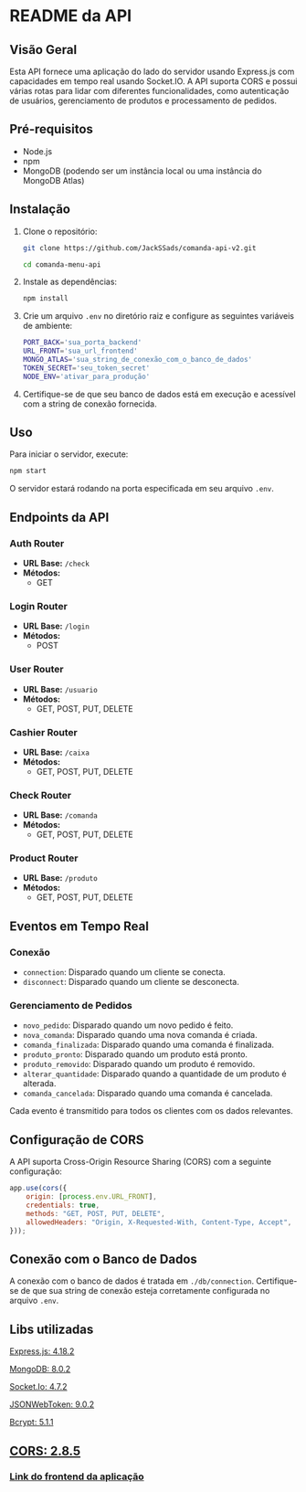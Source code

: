 # README da API

## Visão Geral

Esta API fornece uma aplicação do lado do servidor usando Express.js com capacidades em tempo real usando Socket.IO. A API suporta CORS e possui várias rotas para lidar com diferentes funcionalidades, como autenticação de usuários, gerenciamento de produtos e processamento de pedidos.

## Pré-requisitos

- Node.js
- npm
- MongoDB (podendo ser um instância local ou uma instância do MongoDB Atlas)

## Instalação

1. Clone o repositório:
    ```bash
    git clone https://github.com/JackSSads/comanda-api-v2.git

    cd comanda-menu-api
    ```

2. Instale as dependências:
    ```bash
    npm install
    ```

3. Crie um arquivo `.env` no diretório raiz e configure as seguintes variáveis de ambiente:
    ```bash
    PORT_BACK='sua_porta_backend'
    URL_FRONT='sua_url_frontend'
    MONGO_ATLAS='sua_string_de_conexão_com_o_banco_de_dados'
    TOKEN_SECRET='seu_token_secret'
    NODE_ENV='ativar_para_produção'
    ```

4. Certifique-se de que seu banco de dados está em execução e acessível com a string de conexão fornecida.

## Uso

Para iniciar o servidor, execute:
```bash
npm start
```

O servidor estará rodando na porta especificada em seu arquivo `.env`.

## Endpoints da API

### Auth Router

- **URL Base:** `/check`
- **Métodos:**
  - GET

### Login Router

- **URL Base:** `/login`
- **Métodos:**
  - POST

### User Router

- **URL Base:** `/usuario`
- **Métodos:**
  - GET, POST, PUT, DELETE

### Cashier Router

- **URL Base:** `/caixa`
- **Métodos:**
  - GET, POST, PUT, DELETE

### Check Router

- **URL Base:** `/comanda`
- **Métodos:**
  - GET, POST, PUT, DELETE

### Product Router

- **URL Base:** `/produto`
- **Métodos:**
  - GET, POST, PUT, DELETE

## Eventos em Tempo Real

### Conexão

- `connection`: Disparado quando um cliente se conecta.
- `disconnect`: Disparado quando um cliente se desconecta.

### Gerenciamento de Pedidos

- `novo_pedido`: Disparado quando um novo pedido é feito.
- `nova_comanda`: Disparado quando uma nova comanda é criada.
- `comanda_finalizada`: Disparado quando uma comanda é finalizada.
- `produto_pronto`: Disparado quando um produto está pronto.
- `produto_removido`: Disparado quando um produto é removido.
- `alterar_quantidade`: Disparado quando a quantidade de um produto é alterada.
- `comanda_cancelada`: Disparado quando uma comanda é cancelada.

Cada evento é transmitido para todos os clientes com os dados relevantes.

## Configuração de CORS

A API suporta Cross-Origin Resource Sharing (CORS) com a seguinte configuração:
```javascript
app.use(cors({
    origin: [process.env.URL_FRONT],
    credentials: true,
    methods: "GET, POST, PUT, DELETE",
    allowedHeaders: "Origin, X-Requested-With, Content-Type, Accept",
}));
```

## Conexão com o Banco de Dados

A conexão com o banco de dados é tratada em `./db/connection`. Certifique-se de que sua string de conexão esteja corretamente configurada no arquivo `.env`.

## Libs utilizadas

[Express.js: 4.18.2](https://expressjs.com/)

[MongoDB: 8.0.2](https://www.mongodb.com/docs/)

[Socket.Io: 4.7.2](https://socket.io/docs/v4/)

[JSONWebToken: 9.0.2](https://jwt.io/)

[Bcrypt: 5.1.1](https://www.npmjs.com/package/bcrypt)

[CORS: 2.8.5](https://www.npmjs.com/package/cors)
---
### [Link do frontend da aplicação](https://github.com/JackSSads/comanda-v2)